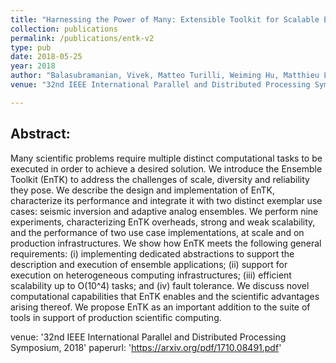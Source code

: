 ```yaml
---
title: "Harnessing the Power of Many: Extensible Toolkit for Scalable Ensemble Applications"
collection: publications
permalink: /publications/entk-v2
type: pub
date: 2018-05-25
year: 2018
author: "Balasubramanian, Vivek, Matteo Turilli, Weiming Hu, Matthieu Lefebvre, Wenjie Lei, Guido Cervone, Jeroen Tromp and Shantenu Jha"
venue: "32nd IEEE International Parallel and Distributed Processing Symposium"

---
```


## Abstract:

Many scientific problems require multiple distinct computational tasks to be 
executed in order to achieve a desired solution. We introduce the Ensemble 
Toolkit (EnTK) to address the challenges of scale, diversity and reliability 
they pose. We describe the design and implementation of EnTK, characterize its 
performance and integrate it with two distinct exemplar use cases: seismic 
inversion and adaptive analog ensembles. We perform nine experiments, 
characterizing EnTK overheads, strong and weak scalability, and the performance
of two use case implementations, at scale and on production infrastructures. We 
show how EnTK meets the following general requirements: (i) implementing 
dedicated abstractions to support the description and execution of ensemble 
applications; (ii) support for execution on heterogeneous computing 
infrastructures; (iii) efficient scalability up to O(10^4) tasks; and (iv) fault
tolerance. We discuss novel computational capabilities that EnTK enables and the
scientific advantages arising thereof. We propose EnTK as an important addition
to the suite of tools in support of production scientific computing.

venue: '32nd IEEE International Parallel and Distributed Processing Symposium,
2018'
paperurl: 'https://arxiv.org/pdf/1710.08491.pdf'
